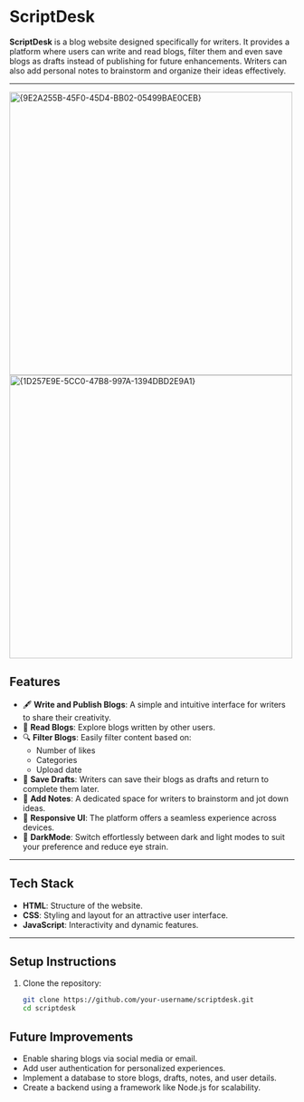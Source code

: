 # ScriptDesk

**ScriptDesk** is a blog website designed specifically for writers. It provides a platform where users can write and read blogs, filter them and even save blogs as drafts instead of publishing for future enhancements. Writers can also add personal notes to brainstorm and organize their ideas effectively.

---
<img width="500" alt="{9E2A255B-45F0-45D4-BB02-05499BAE0CEB}" src="https://github.com/user-attachments/assets/89789849-437e-4f7c-8e38-cdbb4bed9f1a" />
<img width="500" alt="{1D257E9E-5CC0-47B8-997A-1394DBD2E9A1}" src="https://github.com/user-attachments/assets/12ab46eb-1389-43c2-853a-39e2ba99eb9a" />

## Features

- 🖋️ **Write and Publish Blogs**: A simple and intuitive interface for writers to share their creativity.
- 📖 **Read Blogs**: Explore blogs written by other users.
- 🔍 **Filter Blogs**: Easily filter content based on:
  - Number of likes
  - Categories
  - Upload date
- 💾 **Save Drafts**: Writers can save their blogs as drafts and return to complete them later.
- 📝 **Add Notes**: A dedicated space for writers to brainstorm and jot down ideas.
- 🎨 **Responsive UI**: The platform offers a seamless experience across devices.
- 🌙 **DarkMode**: Switch effortlessly between dark and light modes to suit your preference and reduce eye strain.
---

## Tech Stack

- **HTML**: Structure of the website.
- **CSS**: Styling and layout for an attractive user interface.
- **JavaScript**: Interactivity and dynamic features.

---

## Setup Instructions

1. Clone the repository:
   ```bash
   git clone https://github.com/your-username/scriptdesk.git
   cd scriptdesk

## Future Improvements
- Enable sharing blogs via social media or email.
- Add user authentication for personalized experiences.
- Implement a database to store blogs, drafts, notes, and user details.
- Create a backend using a framework like Node.js for scalability.
